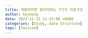 ```yaml
---
title: 개발자라면 알아야하는 7가지 자료구조
author: hajeong
date: 2023-11-15 11:33:00 +0800
categories: [Study, Data Structure]
tags: [favicon]
---
```

